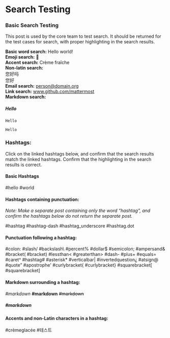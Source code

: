 # Search Testing

### Basic Search Testing

This post is used by the core team to test search. It should be returned for the test cases for search, with proper highlighting in the search results. 

**Basic word search:** Hello world!  
**Emoji search:** :strawberry:  
**Accent search:** Crème fraîche  
**Non-latin search:**  
您好吗  
您好  
**Email search:** person@domain.org  
**Link search:** www.github.com/mattermost  
**Markdown search:**  
##### Hello  
```  
Hello  
```  
`Hello`  


### Hashtags:

Click on the linked hashtags below, and confirm that the search results match the linked hashtags. Confirm that the highlighting in the search results is correct. 

#### Basic Hashtags

#hello #world

#### Hashtags containing punctuation:

*Note: Make a separate post containing only the word “hashtag”, and confirm the hashtags below do not return the separate post.*

#hashtag #hashtag-dash #hashtag_underscore #hashtag.dot

#### Punctuation following a hashtag:

#colon: #slash/ #backslash\ #percent% #dollar$ #semicolon; #ampersand&  #bracket( #bracket) #lessthan< #greaterthan> #dash- #plus+ #equals=  #caret^ #hashtag# #asterisk* #verticalbar| #invertedquestion¿ #atsign@ #quote” #apostrophe' #curlybracket{ #curlybracket} #squarebracket[ #squarebracket] 

#### Markdown surrounding a hashtag:

*#markdown* **#markdown** ~~#markdown~~
##### #markdown

#### Accents and non-Latin characters in a hashtag:

#crèmeglacée #테스트
